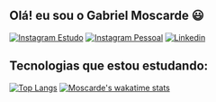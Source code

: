 ## Olá! eu sou o Gabriel Moscarde 😃

[![Instagram Estudo](https://img.shields.io/badge/Instagram-E4405F?style=for-the-badge&logo=instagram&logoColor=white)](https://www.instagram.com/primeirocodigo/)
[![Instagram Pessoal](https://img.shields.io/badge/Instagram-E4405F?style=for-the-badge&logo=instagram&logoColor=black)](https://www.instagram.com/gabrielmoscarde/)
[![Linkedin](https://img.shields.io/badge/LinkedIn-0077B5?style=for-the-badge&logo=linkedin&logoColor=white)](https://www.linkedin.com/in/gabrielmoscarde/)
<!--![Moscarde's GitHub stats](https://github-readme-stats.vercel.app/api?username=moscarde&show_icons=true&theme=radical)-->
## Tecnologias que estou estudando:
[![Top Langs](https://github-readme-stats.vercel.app/api/top-langs/?username=moscarde&layout=compact)](https://github.com/anuraghazra/github-readme-stats)
[![Moscarde's wakatime stats](https://github-readme-stats.vercel.app/api/wakatime?username=moscarde)](https://github-readme-stats.vercel.app/api/wakatime?username=moscarde)

